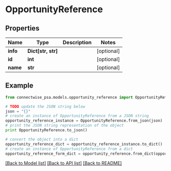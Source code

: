 # OpportunityReference


## Properties
Name | Type | Description | Notes
------------ | ------------- | ------------- | -------------
**info** | **Dict[str, str]** |  | [optional] 
**id** | **int** |  | [optional] 
**name** | **str** |  | [optional] 

## Example

```python
from connectwise_psa.models.opportunity_reference import OpportunityReference

# TODO update the JSON string below
json = "{}"
# create an instance of OpportunityReference from a JSON string
opportunity_reference_instance = OpportunityReference.from_json(json)
# print the JSON string representation of the object
print OpportunityReference.to_json()

# convert the object into a dict
opportunity_reference_dict = opportunity_reference_instance.to_dict()
# create an instance of OpportunityReference from a dict
opportunity_reference_form_dict = opportunity_reference.from_dict(opportunity_reference_dict)
```
[[Back to Model list]](../README.md#documentation-for-models) [[Back to API list]](../README.md#documentation-for-api-endpoints) [[Back to README]](../README.md)


